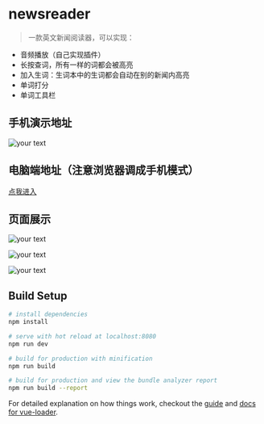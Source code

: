 # newsreader

> 一款英文新闻阅读器，可以实现：
- 音频播放（自己实现插件）
- 长按查词，所有一样的词都会被高亮
- 加入生词：生词本中的生词都会自动在别的新闻内高亮
- 单词打分
- 单词工具栏

## 手机演示地址

![your text](http://o7bk1ffzo.bkt.clouddn.com/1500280035227)

## 电脑端地址（注意浏览器调成手机模式）
[点我进入](http://easytop.top:8080)

## 页面展示

![your text](http://o7bk1ffzo.bkt.clouddn.com/1500280082694)

![your text](http://o7bk1ffzo.bkt.clouddn.com/1500280085848)

![your text](http://o7bk1ffzo.bkt.clouddn.com/1500280089363)



## Build Setup

``` bash
# install dependencies
npm install

# serve with hot reload at localhost:8080
npm run dev

# build for production with minification
npm run build

# build for production and view the bundle analyzer report
npm run build --report
```

For detailed explanation on how things work, checkout the [guide](http://vuejs-templates.github.io/webpack/) and [docs for vue-loader](http://vuejs.github.io/vue-loader).
